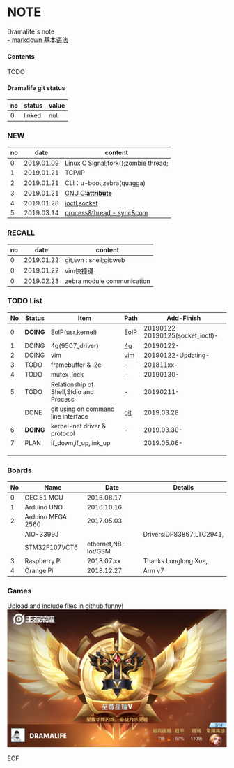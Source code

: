# NOTE
Dramalife\`s note  
[- markdown 基本语法](/tools_coding/markdown.md)
#### Contents
TODO

#### Dramalife git status
|no|status|value|
|--|--|--|
|0|linked|null|

### NEW
|no|date|content|
|--|--|--|
|0|2019.01.09|Linux C Signal;fork();zombie thread;|
|1|2019.01.21|TCP/IP|
|2|2019.01.21|CLI：u-boot,zebra\(quagga\)|
|3|2019.01.21|[GNU C:__attribute__](/GNU_C)|
|4|2019.01.28|[ioctl,socket](/net/socket)|
|5|2019.03.14|[process&thread \- sync&com](/coding_thread)|

### RECALL
|no|date|content|
|--|--|--|
|0|2019.01.22|git,svn : shell;git:web|
|0|2019.01.22|vim快捷键|
|0|2019.02.23|zebra module communication|

### TODO List
|No|Status|Item|Path|Add-Finish|
|--|--|--|--|--|
|0|**DOING**|EoIP(usr,kernel)|[EoIP](/net)|20190122-20190125(socket_ioctl)-|
|1|DOING|4g(9507_driver)|[4g](/net/4G)|20190122-|
|2|DOING|vim|[vim](/tools_coding/vim)|20190122-Updating-|
|3|TODO|framebuffer & i2c| - |201811xx-|
|4|TODO|mutex_lock| - |20190130-|
|5|TODO|Relationship of Shell,Stdio and Process| - |20190211-|
| |DONE|git using on command line interface|[git](/tools_coding)|2019.03.28|
|6|**DOING**|kernel-net driver & protocol| - |2019.03.30-|
|7|PLAN|if_down,if_up,link_up| |2019.05.06- |
| | | | | |
| | | | | |
| | | | | |

### Boards
|No|Name|Date|Details|
|--|--|--|--|
|0|GEC 51 MCU|2016.08.17||
|1|Arduino UNO|2016.10.16||
|2|Arduino MEGA 2560|2017.05.03||
| |AIO-3399J| |Drivers:DP83867,LTC2941,|
| |STM32F107VCT6|ethernet,NB-Iot/GSM|
|3|Raspberry Pi |2018.07.xx|Thanks Longlong Xue,|
|4|Orange Pi |2018.12.27|Arm v7|

### Games  

Upload and include files in github,funny!
![pvp](/marddown_source/image/pic_dramalife_game_pvp.jpg "wzry")  

EOF
